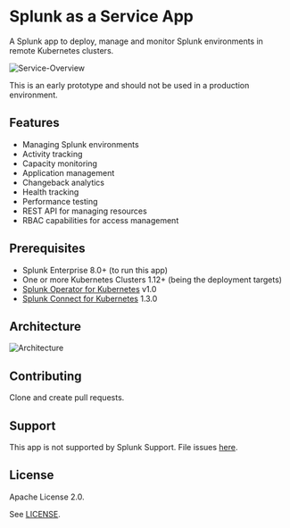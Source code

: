 # Splunk as a Service App

A Splunk app to deploy, manage and monitor Splunk environments in remote Kubernetes clusters.

![Service-Overview](docs/ServiceOverview.png)

This is an early prototype and should not be used in a production environment.

## Features

- Managing Splunk environments
- Activity tracking
- Capacity monitoring
- Application management
- Changeback analytics
- Health tracking
- Performance testing
- REST API for managing resources
- RBAC capabilities for access management

## Prerequisites

- Splunk Enterprise 8.0+ (to run this app)
- One or more Kubernetes Clusters 1.12+ (being the deployment targets)
- [Splunk Operator for Kubernetes](https://github.com/splunk/splunk-operator) v1.0
- [Splunk Connect for Kubernetes](https://github.com/splunk/splunk-connect-for-kubernetes) 1.3.0

## Architecture

![Architecture](docs/architecture.png)

## Contributing

Clone and create pull requests.

## Support

This app is not supported by Splunk Support. File issues [here](https://github.com/hovu96/splunk_as_a_service_app/issues/new).

## License

Apache License 2.0.

See [LICENSE](LICENSE).